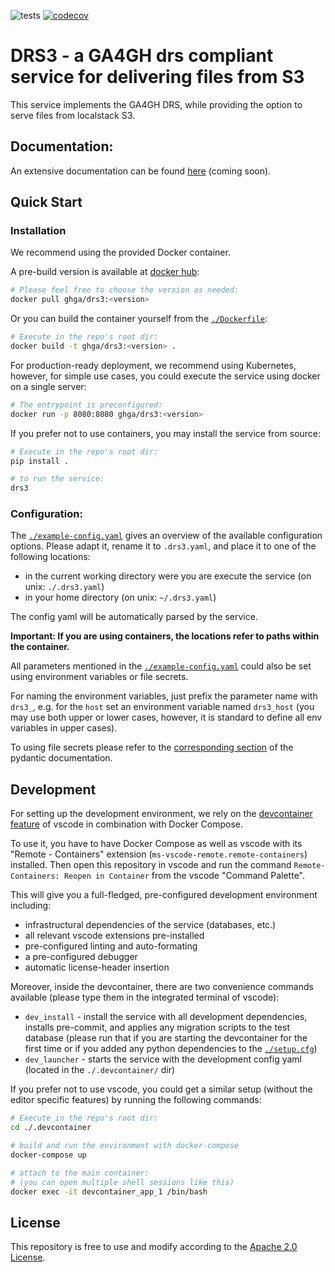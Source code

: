 ![tests](https://github.com/ghga-de/drs3/actions/workflows/unit_and_int_tests.yaml/badge.svg)
[![codecov](https://codecov.io/gh/ghga-de/drs3/branch/main/graph/badge.svg?token=GYH99Y71CK)](https://codecov.io/gh/ghga-de/drs3)
# DRS3 - a GA4GH drs compliant service for delivering files from S3

This service implements the GA4GH DRS, while providing the option to serve files from localstack S3.

## Documentation:

An extensive documentation can be found [here](...) (coming soon).

## Quick Start
### Installation
We recommend using the provided Docker container.

A pre-build version is available at [docker hub](https://hub.docker.com/repository/docker/ghga/drs3):
```bash
# Please feel free to choose the version as needed:
docker pull ghga/drs3:<version>
```

Or you can build the container yourself from the [`./Dockerfile`](./Dockerfile):
```bash
# Execute in the repo's root dir:
docker build -t ghga/drs3:<version> .
```

For production-ready deployment, we recommend using Kubernetes, however,
for simple use cases, you could execute the service using docker
on a single server:
```bash
# The entrypoint is preconfigured:
docker run -p 8080:8080 ghga/drs3:<version>
```

If you prefer not to use containers, you may install the service from source:
```bash
# Execute in the repo's root dir:
pip install .

# to run the service:
drs3
```

### Configuration:
The [`./example-config.yaml`](./example-config.yaml) gives an overview of the available configuration options.
Please adapt it, rename it to `.drs3.yaml`, and place it to one of the following locations:
- in the current working directory were you are execute the service (on unix: `./.drs3.yaml`)
- in your home directory (on unix: `~/.drs3.yaml`)

The config yaml will be automatically parsed by the service.

**Important: If you are using containers, the locations refer to paths within the container.**

All parameters mentioned in the [`./example-config.yaml`](./example-config.yaml)
could also be set using environment variables or file secrets.

For naming the environment variables, just prefix the parameter name with `drs3_`,
e.g. for the `host` set an environment variable named `drs3_host`
(you may use both upper or lower cases, however, it is standard to define all env
variables in upper cases).

To using file secrets please refer to the
[corresponding section](https://pydantic-docs.helpmanual.io/usage/settings/#secret-support)
of the pydantic documentation.


## Development
For setting up the development environment, we rely on the
[devcontainer feature](https://code.visualstudio.com/docs/remote/containers) of vscode
in combination with Docker Compose.

To use it, you have to have Docker Compose as well as vscode with its "Remote - Containers" extension (`ms-vscode-remote.remote-containers`) installed.
Then open this repository in vscode and run the command
`Remote-Containers: Reopen in Container` from the vscode "Command Palette".

This will give you a full-fledged, pre-configured development environment including:
- infrastructural dependencies of the service (databases, etc.)
- all relevant vscode extensions pre-installed
- pre-configured linting and auto-formating
- a pre-configured debugger
- automatic license-header insertion

Moreover, inside the devcontainer, there are two convenience commands available
(please type them in the integrated terminal of vscode):
- `dev_install` - install the service with all development dependencies,
installs pre-commit, and applies any migration scripts to the test database
(please run that if you are starting the devcontainer for the first time
or if you added any python dependencies to the [`./setup.cfg`](./setup.cfg))
- `dev_launcher` - starts the service with the development config yaml
(located in the `./.devcontainer/` dir)

If you prefer not to use vscode, you could get a similar setup (without the editor specific features)
by running the following commands:
``` bash
# Execute in the repo's root dir:
cd ./.devcontainer

# build and run the environment with docker-compose
docker-compose up

# attach to the main container:
# (you can open multiple shell sessions like this)
docker exec -it devcontainer_app_1 /bin/bash
```

## License
This repository is free to use and modify according to the [Apache 2.0 License](./LICENSE).

